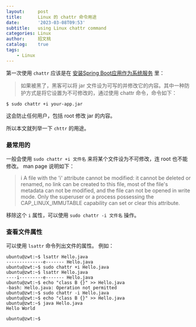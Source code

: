 ```yaml
---
layout:     post
title:      Linux 的 chattr 命令用途
date:       '2023-03-08T09:53'
subtitle:   using Linux chattr command
categories: Linux
author:     招文桃
catalog:    true
tags:
    - Linux
---
```


第一次使用 `chattr` 应该是在 [安装Spring Boot应用作为系统服务](https://blog.zwt.io/2021/04/06/install-spring-boot-as-linux-service/) 里：

> 如果被黑了，黑客可以将 jar 文件设为可写的并修改它的内容。其中一种防护方式是将它设置为不可修改的，通过使用 chattr 命令，命令如下：

```shell
$ sudo chattr +i your-app.jar
```

这会防止任何用户，包括 root 修改 jar 的内容。

所以本文就列举一下 `chttr` 的用途。

### 最常用的

一般会使用 `sudo chattr +i 文件名` 来将某个文件设为不可修改，连 root 也不能修改。 man page 说明如下：

> i      A file with the 'i' attribute cannot be modified: it cannot be deleted or renamed, no link can be created to this file, most of the file's metadata can not be  modified,
              and the file can not be opened in write mode.  Only the superuser or a process possessing the CAP_LINUX_IMMUTABLE capability can set or clear this attribute.

移除这个 `i` 属性，可以使用 `sudo chattr -i 文件名` 操作。


### 查看文件属性

可以使用 `lsattr` 命令列出文件的属性。 例如：

```shell
ubuntu@zwt:~$ lsattr Hello.java
--------------e------- Hello.java
ubuntu@zwt:~$ sudo chattr +i Hello.java
ubuntu@zwt:~$ lsattr Hello.java
----i---------e------- Hello.java
ubuntu@zwt:~$ echo "class B {}" >> Hello.java
-bash: Hello.java: Operation not permitted
ubuntu@zwt:~$ sudo chattr -i Hello.java
ubuntu@zwt:~$ echo "class B {}" >> Hello.java
ubuntu@zwt:~$ java Hello.java
Hello World

ubuntu@zwt:~$
```

